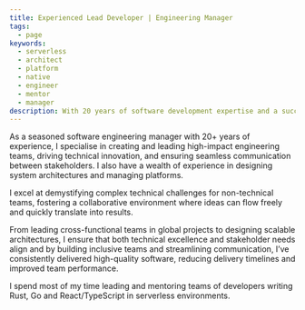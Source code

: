```yaml
---
title: Experienced Lead Developer | Engineering Manager
tags:
  - page
keywords:
  - serverless
  - architect
  - platform
  - native
  - engineer
  - mentor
  - manager
description: With 20 years of software development expertise and a successful 10-year solo business. Explore my track record of working with renowned clients and delivering stable, high-performant code with a people-first approach
---
```


As a seasoned software engineering manager with 20+ years of experience, I specialise in creating and leading high-impact engineering teams, driving technical innovation, and ensuring seamless communication between stakeholders. I also have a wealth of experience in designing system architectures and managing platforms.

I excel at demystifying complex technical challenges for non-technical teams, fostering a collaborative environment where ideas can flow freely and quickly translate into results.

From leading cross-functional teams in global projects to designing scalable architectures, I ensure that both technical excellence and stakeholder needs align and by building inclusive teams and streamlining communication, I’ve consistently delivered high-quality software, reducing delivery timelines and improved team performance.

I spend most of my time leading and mentoring teams of developers writing Rust, Go and React/TypeScript in serverless environments.

